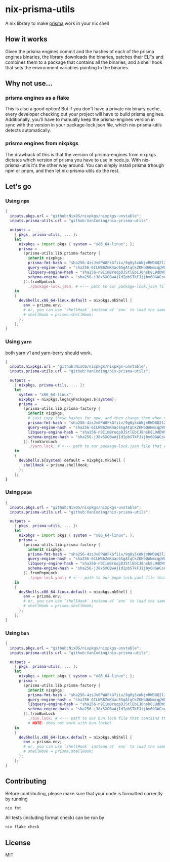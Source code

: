 # nix-prisma-utils

A nix library to make [prisma](https://www.prisma.io/) work in your nix shell

## How it works

Given the prisma engines commit and the hashes of each of the prisma engines binaries, the library downloads the binaries, patches their ELFs and combines them to a package that contains all the binaries, and a shell hook that sets the environment variables pointing to the binaries.

## Why not use...

### prisma engines as a flake

This is also a good option! But if you don't have a private nix binary cache, every developer checking out your project will have to build prisma engines.
Additionally, you'll have to manually keep the prisma-engines version in sync with the version in your package-lock.json file, which nix-prisma-utils detects automatically.

### prisma engines from nixpkgs

The drawback of this is that the version of prisma-engines from nixpkgs dictates which version of prisma you have to use in node.js.
With nix-prisma-utils it's the other way around. You can simply install prisma trhough npm or pnpm, and then let nix-prisma-utils do the rest.

## Let's go

### Using `npm`

```nix
{
  inputs.pkgs.url = "github:NixOS/nixpkgs/nixpkgs-unstable";
  inputs.prisma-utils.url = "github:VanCoding/nix-prisma-utils";

  outputs =
    { pkgs, prisma-utils, ... }:
    let
      nixpkgs = import pkgs { system = "x86_64-linux"; };
      prisma =
        (prisma-utils.lib.prisma-factory {
          inherit nixpkgs;
          prisma-fmt-hash = "sha256-4zsJv0PW8FkGfiiv/9g0y5xWNjmRWD8Q2l2blSSBY3s="; # just copy these hashes for now, and then change them when nix complains about the mismatch
          query-engine-hash = "sha256-6ILWB6ZmK4ac6SgAtqCkZKHbQANmcqpWO92U8CfkFzw=";
          libquery-engine-hash = "sha256-n9IimBruqpDJStlEbCJ8nsk8L9dDW95ug+gz9DHS1Lc=";
          schema-engine-hash = "sha256-j38xSXOBwAjIdIpbSTkFJijby6OGWCoAx+xZyms/34Q=";
        }).fromNpmLock
          ./package-lock.json; # <--- path to our package-lock.json file that contains the version of prisma-engines
    in
    {
      devShells.x86_64-linux.default = nixpkgs.mkShell {
        env = prisma.env;
        # or, you can use `shellHook` instead of `env` to load the same environment variables.
        # shellHook = prisma.shellHook;
      };
    };
}

```

### Using `yarn`

both yarn v1 and yarn-berry should work.

```nix
{
  inputs.nixpkgs.url = "github:NixOS/nixpkgs/nixpkgs-unstable";
  inputs.prisma-utils.url = "github:VanCoding/nix-prisma-utils";

  outputs =
    { nixpkgs, prisma-utils, ... }:
    let
      system = "x86_64-linux";
      nixpkgs = nixpkgs.legacyPackages.${system};
      prisma =
        (prisma-utils.lib.prisma-factory {
          inherit nixpkgs;
          # just copy these hashes for now, and then change them when nix complains about the mismatch
          prisma-fmt-hash = "sha256-4zsJv0PW8FkGfiiv/9g0y5xWNjmRWD8Q2l2blSSBY3s=";
          query-engine-hash = "sha256-6ILWB6ZmK4ac6SgAtqCkZKHbQANmcqpWO92U8CfkFzw=";
          libquery-engine-hash = "sha256-n9IimBruqpDJStlEbCJ8nsk8L9dDW95ug+gz9DHS1Lc=";
          schema-engine-hash = "sha256-j38xSXOBwAjIdIpbSTkFJijby6OGWCoAx+xZyms/34Q=";
        }).fromYarnLock
          ./yarn.lock; # <--- path to our package-lock.json file that contains the version of prisma-engines
    in
    {
      devShells.${system}.default = nixpkgs.mkShell {
        shellHook = prisma.shellHook;
      };
    };
}
```

### Using `pnpm`

```nix
{
  inputs.pkgs.url = "github:NixOS/nixpkgs/nixpkgs-unstable";
  inputs.prisma-utils.url = "github:VanCoding/nix-prisma-utils";

  outputs =
    { pkgs, prisma-utils, ... }:
    let
      nixpkgs = import pkgs { system = "x86_64-linux"; };
      prisma =
        (prisma-utils.lib.prisma-factory {
          inherit nixpkgs;
          prisma-fmt-hash = "sha256-4zsJv0PW8FkGfiiv/9g0y5xWNjmRWD8Q2l2blSSBY3s="; # just copy these hashes for now, and then change them when nix complains about the mismatch
          query-engine-hash = "sha256-6ILWB6ZmK4ac6SgAtqCkZKHbQANmcqpWO92U8CfkFzw=";
          libquery-engine-hash = "sha256-n9IimBruqpDJStlEbCJ8nsk8L9dDW95ug+gz9DHS1Lc=";
          schema-engine-hash = "sha256-j38xSXOBwAjIdIpbSTkFJijby6OGWCoAx+xZyms/34Q=";
        }).fromPnpmLock
          ./pnpm-lock.yaml; # <--- path to our pnpm-lock.yaml file that contains the version of prisma-engines
    in
    {
      devShells.x86_64-linux.default = nixpkgs.mkShell {
        env = prisma.env;
        # or, you can use `shellHook` instead of `env` to load the same environment variables.
        # shellHook = prisma.shellHook;
      };
    };
}

```

### Using `bun`

```nix
{
  inputs.pkgs.url = "github:NixOS/nixpkgs/nixpkgs-unstable";
  inputs.prisma-utils.url = "github:VanCoding/nix-prisma-utils";

  outputs =
    { pkgs, prisma-utils, ... }:
    let
      nixpkgs = import pkgs { system = "x86_64-linux"; };
      prisma =
        (prisma-utils.lib.prisma-factory {
          inherit nixpkgs;
          prisma-fmt-hash = "sha256-4zsJv0PW8FkGfiiv/9g0y5xWNjmRWD8Q2l2blSSBY3s="; # just copy these hashes for now, and then change them when nix complains about the mismatch
          query-engine-hash = "sha256-6ILWB6ZmK4ac6SgAtqCkZKHbQANmcqpWO92U8CfkFzw=";
          libquery-engine-hash = "sha256-n9IimBruqpDJStlEbCJ8nsk8L9dDW95ug+gz9DHS1Lc=";
          schema-engine-hash = "sha256-j38xSXOBwAjIdIpbSTkFJijby6OGWCoAx+xZyms/34Q=";
        }).fromBunLock
          ./bun.lock; # <--- path to our bun.lock file that contains the version of prisma-engines.
          # NOTE: does not work with bun.lockb!
    in
    {
      devShells.x86_64-linux.default = nixpkgs.mkShell {
        env = prisma.env;
        # or, you can use `shellHook` instead of `env` to load the same environment variables.
        # shellHook = prisma.shellHook;
      };
    };
}
```

## Contributing

Before contributing, please make sure that your code is formatted correctly by running

```sh
nix fmt
```

All tests (including format check) can be run by

```sh
nix flake check
```

## License

MIT
